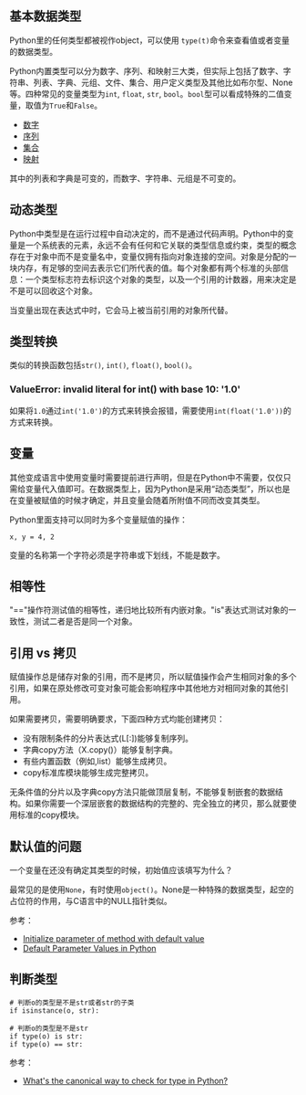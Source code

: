 ## 基本数据类型

Python里的任何类型都被视作object，可以使用 `type(t)`命令来查看值或者变量的数据类型。

Python内置类型可以分为数字、序列、和映射三大类，但实际上包括了数字、字符串、列表、字典、元组、文件、集合、用户定义类型及其他比如布尔型、None等。四种常见的变量类型为`int`, `float`, `str`, `bool`。`bool`型可以看成特殊的二值变量，取值为`True`和`False`。

- [数字](./number/README.md)
- [序列](./sequence/README.md)
- [集合](./set/README.md)
- [映射](./dict/README.md)

其中的列表和字典是可变的，而数字、字符串、元组是不可变的。

## 动态类型

Python中类型是在运行过程中自动决定的，而不是通过代码声明。Python中的变量是一个系统表的元素，永远不会有任何和它关联的类型信息或约束，类型的概念存在于对象中而不是变量名中，变量仅拥有指向对象连接的空间。对象是分配的一块内存，有足够的空间去表示它们所代表的值。每个对象都有两个标准的头部信息：一个类型标志符去标识这个对象的类型，以及一个引用的计数器，用来决定是不是可以回收这个对象。

当变量出现在表达式中时，它会马上被当前引用的对象所代替。

## 类型转换

类似的转换函数包括`str()`, `int()`, `float()`, `bool()`。


###  ValueError: invalid literal for int() with base 10: '1.0'

如果将`1.0`通过`int('1.0')`的方式来转换会报错，需要使用`int(float('1.0'))`的方式来转换。

## 变量

其他变成语言中使用变量时需要提前进行声明，但是在Python中不需要，仅仅只需给变量代入值即可。在数据类型上，因为Python是采用“动态类型”，所以也是在变量被赋值的时候才确定，并且变量会随着所附值不同而改变其类型。

Python里面支持可以同时为多个变量赋值的操作：

```
x, y = 4, 2
```

变量的名称第一个字符必须是字符串或下划线，不能是数字。

## 相等性

"=="操作符测试值的相等性，递归地比较所有内嵌对象。"is"表达式测试对象的一致性，测试二者是否是同一个对象。


## 引用 vs 拷贝

赋值操作总是储存对象的引用，而不是拷贝，所以赋值操作会产生相同对象的多个引用，如果在原处修改可变对象可能会影响程序中其他地方对相同对象的其他引用。

如果需要拷贝，需要明确要求，下面四种方式均能创建拷贝：

- 没有限制条件的分片表达式(L[:])能够复制序列。
- 字典copy方法（X.copy()）能够复制字典。
- 有些内置函数（例如,list）能够生成拷贝。
- copy标准库模块能够生成完整拷贝。

无条件值的分片以及字典copy方法只能做顶层复制，不能够复制嵌套的数据结构。如果你需要一个深层嵌套的数据结构的完整的、完全独立的拷贝，那么就要使用标准的copy模块。


## 默认值的问题

一个变量在还没有确定其类型的时候，初始值应该填写为什么？

最常见的是使用`None`，有时使用`object()`。None是一种特殊的数据类型，起空的占位符的作用，与C语言中的NULL指针类似。

参考：

- [Initialize parameter of method with default value](https://stackoverflow.com/questions/13075044/initialize-parameter-of-method-with-default-value)
- [Default Parameter Values in Python](http://effbot.org/zone/default-values.htm)


## 判断类型

```
# 判断o的类型是不是str或者str的子类
if isinstance(o, str):

# 判断o的类型是不是str
if type(o) is str:
if type(o) == str:    
```

参考：

- [What's the canonical way to check for type in Python?](https://stackoverflow.com/questions/152580/whats-the-canonical-way-to-check-for-type-in-python)